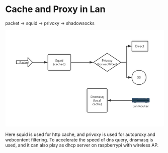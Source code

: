 # Cache and Proxy in Lan

packet -> squid -> privoxy -> shadowsocks

![proxy topologic diagram](./proxy-topo.png)

Here squid is used for http cache, and privoxy is used for autoproxy and webcontent filtering.
To accelerate the speed of dns query, dnsmasq is used, and it can also play as dhcp server on raspberrypi with wireless AP.

